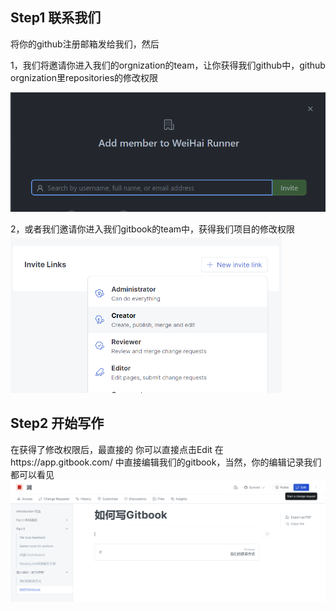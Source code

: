 ## Step1 联系我们

将你的github注册邮箱发给我们，然后

1，我们将邀请你进入我们的orgnization的team，让你获得我们github中，github orgnization里repositories的修改权限

<img src="pictures/1.png" alt="1" style="zoom:67%;" />



2，或者我们邀请你进入我们gitbook的team中，获得我们项目的修改权限
<img src="pictures/2.png" alt="2" style="zoom:50%;" />

## Step2 开始写作
在获得了修改权限后，最直接的 你可以直接点击Edit 在https://app.gitbook.com/ 中直接编辑我们的gitbook，当然，你的编辑记录我们都可以看见
<img src="pictures/3.png" alt="2" style="zoom:50%;" />